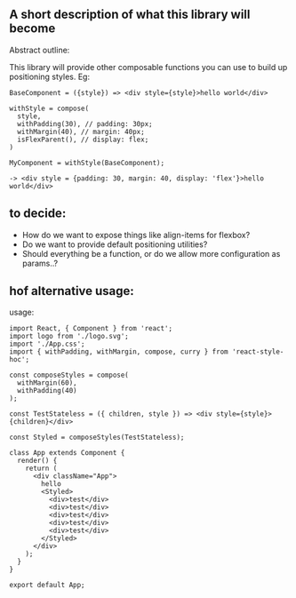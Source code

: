 ## A short description of what this library will become

Abstract outline:

This library will provide other composable functions you can use to build up positioning styles. Eg:


```
BaseComponent = ({style}) => <div style={style}>hello world</div>

withStyle = compose(
  style,
  withPadding(30), // padding: 30px;
  withMargin(40), // margin: 40px;
  isFlexParent(), // display: flex;
)

MyComponent = withStyle(BaseComponent);

-> <div style = {padding: 30, margin: 40, display: 'flex'}>hello world</div>

```


## to decide:
- How do we want to expose things like align-items for flexbox?
- Do we want to provide default positioning utilities?
- Should everything be a function, or do we allow more configuration as params..?




## hof alternative usage:
usage:

```
import React, { Component } from 'react';
import logo from './logo.svg';
import './App.css';
import { withPadding, withMargin, compose, curry } from 'react-style-hoc';

const composeStyles = compose(
  withMargin(60),
  withPadding(40)
);

const TestStateless = ({ children, style }) => <div style={style}>{children}</div>

const Styled = composeStyles(TestStateless);

class App extends Component {
  render() {
    return (
      <div className="App">
        hello
        <Styled>
          <div>test</div>
          <div>test</div>
          <div>test</div>
          <div>test</div>
          <div>test</div>
        </Styled>
      </div>
    );
  }
}

export default App;


```
